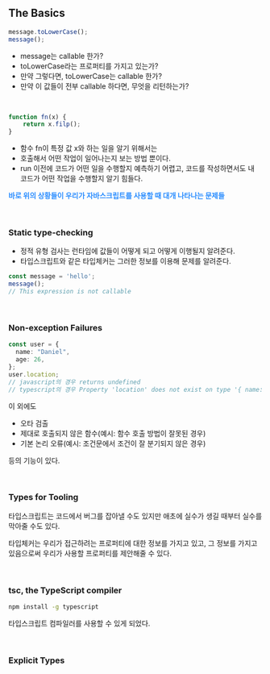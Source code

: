 ## The Basics

```javascript
message.toLowerCase();
message();
```

- message는 callable 한가?
- toLowerCase라는 프로퍼티를 가지고 있는가?
- 만약 그렇다면, toLowerCase는 callable 한가?
- 만약 이 값들이 전부 callable 하다면, 무엇을 리턴하는가?

<br>

```javascript
function fn(x) {
	return x.filp();
}
```

- 함수 fn이 특정 값 x와 하는 일을 알기 위해서는
- 호출해서 어떤 작업이 일어나는지 보는 방법 뿐이다.
- run 이전에 코드가 어떤 일을 수행할지 예측하기 어렵고, 코드를 작성하면서도 내 코드가 어떤 작업을 수행할지 알기 힘들다.

<span style='color: #288CFF'><b>바로 위의 상황들이 우리가 자바스크립트를 사용할 때 대개 나타나는 문제들</b></span>

<br>

### Static type-checking

- 정적 유형 검사는 런타임에 값들이 어떻게 되고 어떻게 이행될지 알려준다.
- 타입스크립트와 같은 타입체커는 그러한 정보를 이용해 문제를 알려준다.

```typescript
const message = 'hello';
message();
// This expression is not callable
```

<br>

### Non-exception Failures

```typescript
const user = {
  name: "Daniel",
  age: 26,
};
user.location;
// javascript의 경우 returns undefined
// typescript의 경우 Property 'location' does not exist on type '{ name: string; age: number; }'.
```

이 외에도

- 오타 검출
- 제대로 호출되지 않은 함수(예시: 함수 호출 방법이 잘못된 경우)
- 기본 논리 오류(예시: 조건문에서 조건이 잘 분기되지 않은 경우)

등의 기능이 있다.

<br>

### Types for Tooling

타입스크립트는 코드에서 버그를 잡아낼 수도 있지만 애초에 실수가 생길 때부터 실수를 막아줄 수도 있다.<br>

타입체커는 우리가 접근하려는 프로퍼티에 대한 정보를 가지고 있고, 그 정보를 가지고 있음으로써 우리가 사용할 프로퍼티를 제안해줄 수 있다.<br>

<br>

### tsc, the TypeScript compiler

```bash
npm install -g typescript
```

타입스크립트 컴파일러를 사용할 수 있게 되었다.

<br>

### Explicit Types

